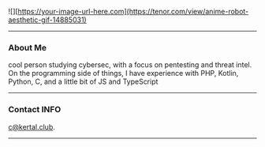 ![][https://your-image-url-here.com](https://tenor.com/view/anime-robot-aesthetic-gif-14885031)

---
### About Me

cool person studying cybersec, with a focus on pentesting and threat intel. On the programming side of things, I have experience with PHP, Kotlin, Python, C, and a little bit of JS and TypeScript

---

### Contact INFO

 [c@kertal.club](mailto:c@kertal.club).
 
---
